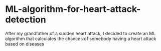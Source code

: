 # ML-algorithm-for-heart-attack-detection
After my grandfather of a sudden heart attack, I decided to create an ML algorithm that calculates the chances of somebody having a heart attack based on diseases
